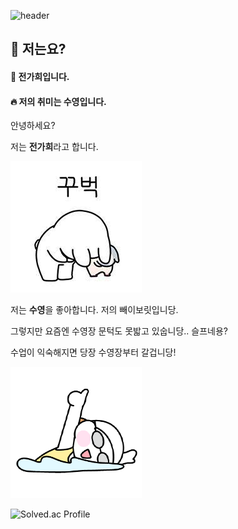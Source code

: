 ![header](https://capsule-render.vercel.app/api?type=rounded&color=gradient&height=200&section=header&text=안녕하세요!%20%F0%9F%A4%97)

<div>
  <!--Body-->
  
  ## 👀 저는요? 
  #### :raising_hand: 전가희입니다. <br/>
  #### :fire: 저의 취미는 수영입니다.<br/>

  
안녕하세요? <br>

저는 **전가희**라고 합니다.  


![인사](꾸벅초.jpg)

저는 **수영**을 좋아합니다. 
저의 빼이보릿입니당.



그렇지만 요즘엔 수영장 문턱도 못밟고 있숩니당.. 슬프네용? 

수업이 익숙해지면 당장 수영장부터 갈겁니당! 

![수영](./수영.png)


![Solved.ac Profile](http://mazassumnida.wtf/api/v2/generate_badge?boj=krjgh)




